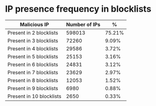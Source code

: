 # IP presence frequency in blocklists
| Malicious IP | Number of IPs | % |
|----|----|----|
| Present in 2 blocklists | 598013 | 75.21% |
| Present in 3 blocklists | 72260 | 9.09% |
| Present in 4 blocklists | 29586 | 3.72% |
| Present in 5 blocklists | 25153 | 3.16% |
| Present in 6 blocklists | 24831 | 3.12% |
| Present in 7 blocklists | 23629 | 2.97% |
| Present in 8 blocklists | 12053 | 1.52% |
| Present in 9 blocklists | 6980 | 0.88% |
| Present in 10 blocklists | 2650 | 0.33% |
